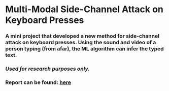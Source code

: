 # Multi-Modal Side-Channel Attack on Keyboard Presses
### A mini project that developed a new method for side-channel attack on keyboard presses. Using the sound and video of a person typing (from afar), the ML algorithm can infer the typed text.
### *Used for research purposes only.*
###  Report can be found: [here]([https://www.cs.toronto.edu/~yichen/assets/Report_%20Multi-Modal%20Side-Channel%20Attack%20on%20Keyboard%20Presses%20-%20Google%20Docs.pdf](https://www.cs.toronto.edu/~yichen/assets/Report_%20Multi-Modal%20Side-Channel%20Attack%20on%20Keyboard%20Presses.pdf))
